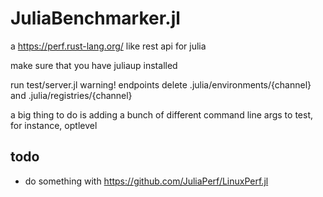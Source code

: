 # JuliaBenchmarker.jl

a https://perf.rust-lang.org/ like rest api for julia


make sure that you have juliaup installed 

run test/server.jl 
warning! endpoints delete .julia/environments/{channel} and .julia/registries/{channel}


a big thing to do is adding a bunch of different command line args to test, for instance, optlevel

## todo
* do something with https://github.com/JuliaPerf/LinuxPerf.jl
